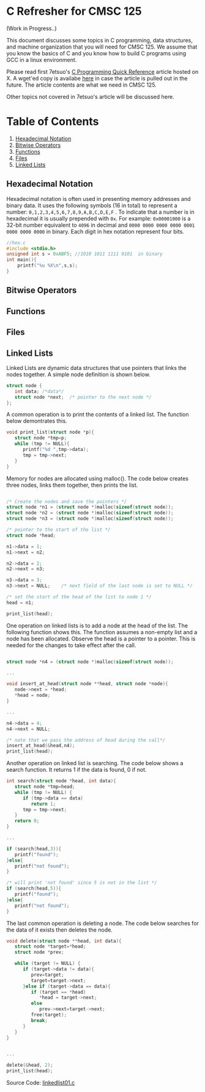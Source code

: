 # C Refresher for CMSC 125 

(Work in Progress..)

This document discusses some topics in C programming, data structures, and machine organization that you will 
need for CMSC 125. We assume that you know the basics of C and you know how to build 
C programs using GCC in a linux environment. 

Please read first 7etsuo's [C Programming Quick Reference](https://x.com/7etsuo/article/1822539624398614681) article hosted on X. A wget'ed copy is availabe [here](https://github.com/CMSC125-ICS-UPLB/c-refresher/tree/main/7etsuo-c-reference) in case the article is pulled out in the future. The article contents are what we need in CMSC 125. 

Other topics not covered in 7etsuo's article will be discussed here.

# Table of Contents

1. [Hexadecimal Notation](#hexadecimal-notation)
1. [Bitwise Operators](#bitwise-operators)
1. [Functions](#functions)
1. [Files](#files)
1. [Linked Lists](#linked-lists)

## Hexadecimal Notation

Hexadecimal notation is often used in presenting memory addresses and binary data. 
It uses the following symbols (16 in total) to represent 
a number: `0,1,2,3,4,5,6,7,8,9,A,B,C,D,E,F` . To indicate that a number is in hexadecimal it is usually prepended with `0x`. For example: `0x00001000` is a 32-bit number equivalent to `4096` in decimal and `0000 0000 0000 0000 0001 0000 0000 0000` in binary. Each digit in hex notation represent four bits.

```C
//hex.c
#include <stdio.h>
unsigned int s = 0xABF5; //1010 1011 1111 0101  in binary
int main(){
    printf("%u %X\n",s,s);
}
```

## Bitwise Operators

## Functions

## Files

## Linked Lists

Linked Lists are dynamic data structures that use pointers that links the nodes together.
A simple node definition is shown below. 
```C
struct node {
   int data; /*data*/
   struct node *next;  /* pointer to the next node */
};

```

A common operation is to print the contents of a linked list. The function below demontrates this.

```C
void print_list(struct node *p){
   struct node *tmp=p;
   while (tmp != NULL){
      printf("%d ",tmp->data);
      tmp = tmp->next;
   }
}
```

Memory for nodes are allocated using malloc(). The code below creates three nodes, links them together, then prints the list.

```C

/* Create the nodes and save the pointers */
struct node *n1 = (struct node *)malloc(sizeof(struct node));
struct node *n2 = (struct node *)malloc(sizeof(struct node));
struct node *n3 = (struct node *)malloc(sizeof(struct node));

/* pointer to the start of the list */
struct node *head;

n1->data = 1;
n1->next = n2;

n2->data = 2;
n2->next = n3;

n3->data = 3;
n3->next = NULL;    /* next field of the last node is set to NULL */

/* set the start of the head of the list to node 1 */
head = n1;

print_list(head);

```

One operation on linked lists is to add a node at the head of the list. The following function shows this. The function assumes a non-empty list and a node has been allocated. Observe the head is a pointer to a pointer. This is needed for the changes to take effect after the call.

```C

struct node *n4 = (struct node *)malloc(sizeof(struct node));

...

void insert_at_head(struct node **head, struct node *node){
   node->next = *head;
   *head = node;
}

...

n4->data = 4;
n4->next = NULL;

/* note that we pass the address of head during the call*/
insert_at_head(&head,n4);
print_list(head);


```

Another operation on linked list is searching. The code below shows a search function. It returns 1 if the data is found, 0 if not.

```C
int search(struct node *head, int data){
   struct node *tmp=head;
   while (tmp != NULL) {
      if (tmp->data == data)
         return 1;
      tmp = tmp->next;
   }
   return 0;
}

...

if (search(head,3)){
   printf("found");
}else{
   printf("not found");
}

/* will print 'not found' since 5 is not in the list */
if (search(head,5)){
   printf("found");
}else{
   printf("not found");
}

```


The last common operation is deleting a node. The code below searches for the data of it exists then deletes the node.

```C
void delete(struct node **head, int data){
   struct node *target=*head;
   struct node *prev;

   while (target != NULL) {
      if (target->data != data){
         prev=target;
         target=target->next;
      }else if (target->data == data){
         if (target == *head)
            *head = target->next;
         else
            prev->next=target->next;
         free(target);
         break;
      }
   }
}


...

delete(&head, 2);
print_list(head);


```


Source Code: [linkedlist01.c](./linkedlist01.c)



